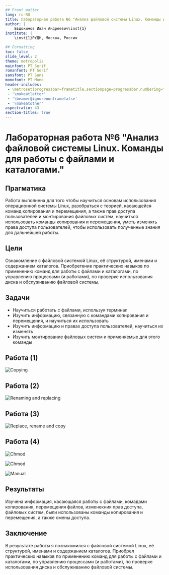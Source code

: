 ```yaml
---
## Front matter
lang: ru-RU
title: Лабораторная работа №6 "Анализ файловой системы Linux. Команды для работы с файлами и каталогами." 
author: |
	Евдокимов Иван Андреевич\inst{1}
institute: |
	\inst{1}РУДН, Москва, Россия

## Formatting
toc: false
slide_level: 2
theme: metropolis
mainfont: PT Serif
romanfont: PT Serif
sansfont: PT Sans
monofont: PT Mono
header-includes: 
 - \metroset{progressbar=frametitle,sectionpage=progressbar,numbering=fraction}
 - '\makeatletter'
 - '\beamer@ignorenonframefalse'
 - '\makeatother'
aspectratio: 43
section-titles: true
---
```


# Лабораторная работа №6 "Анализ файловой системы Linux. Команды для работы с файлами и каталогами." 

## Прагматика

Работа выполнена для того чтобы научиться основам использования операционной системы Linux, разобраться с теорией, касающейся команд копирования и перемещения, а также прав доступа пользователей и монтирования файловых систем, научиться использовать команды копирования и перемещения, уметь изменять права доступа пользователей, чтобы использовать полученные знания для дальнейшей работы.

## Цели

Ознакомление с файловой системой Linux, её структурой, именами и содержанием каталогов. Приобретение практических навыков по применению команд для работы с файлами и каталогами, по управлению процессами (и работами), по проверке использования диска и обслуживанию файловой системы.

## Задачи

-	Научиться работать с файлами, используя терминал
-	Изучить информацию, связанную с командами копирования и перемещения, и научиться их использовать
-	Изучить информацию и правах доступа пользователей, научиться их изменять
-   Изучить монтирование файловых систем и применяемые для этого команды

## Работа (1)

![Copying](e.png)

## Работа (2)

![Renaming and replacing](e2.png)

## Работа (3)

![Replace, rename and copy](e3.png)

## Работа (4)

![Chmod](e4.png)

![Chmod](e6.png)

![Manual](e7.png)


## Результаты

Изучена информация, касающаяся работы с файлами, комадами копирования, перемещения файлов, изменекния прав доступа, файловых систем, были использованы команды копирования и перемещения, а также смены доступа.

## Заключение

В результате работы я познакомился с файловой системой Linux, её структурой, именами и содержанием каталогов. Приобрел практических навыков по применению команд для работы с файлами и каталогами, по управлению процессами (и работами), по проверке использования диска и обслуживанию файловой системы.
